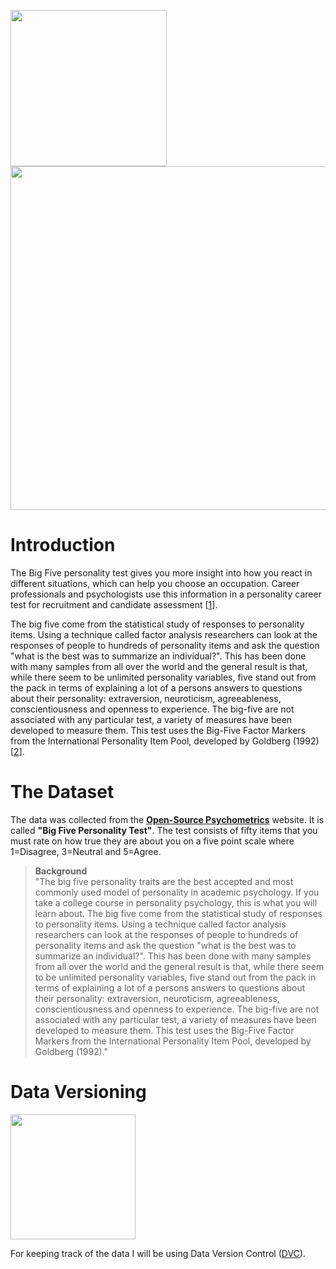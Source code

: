  <p float="left">
 <img width="250px" src="https://zelfium-mars-assets.s3-ap-northeast-1.amazonaws.com/images/site-assets/socrates.jpg">
 <img width="550px" src="https://i.ytimg.com/vi/KCwHV9HCxH0/maxresdefault.jpg">
</p>

# Introduction
The Big Five personality test gives you more insight into how you react in different situations, which can help you choose an occupation. Career professionals and psychologists use this information in a personality career test for recruitment and candidate assessment [<a href="https://www.123test.com/big-five-personality-theory" />1</a>].

The big five come from the statistical study of responses to personality items. Using a technique called factor analysis researchers can look at the responses of people to hundreds of personality items and ask the question "what is the best was to summarize an individual?". This has been done with many samples from all over the world and the general result is that, while there seem to be unlimited personality variables, five stand out from the pack in terms of explaining a lot of a persons answers to questions about their personality: extraversion, neuroticism, agreeableness, conscientiousness and openness to experience. The big-five are not associated with any particular test, a variety of measures have been developed to measure them. This test uses the Big-Five Factor Markers from the International Personality Item Pool, developed by Goldberg (1992)[<a href="https://openpsychometrics.org/tests/IPIP-BFFM/">2</a>].

# The Dataset
The data was collected from the <a href="http://openpsychometrics.org/_rawdata/">__Open-Source Psychometrics__</a> website. It is called __"Big Five Personality Test"__. The test consists of fifty items that you must rate on how true they are about you on a five point scale where 1=Disagree, 3=Neutral and 5=Agree.

> __Background__ <br>
"The big five personality traits are the best accepted and most commonly used model of personality in academic psychology. If you take a college course in personality psychology, this is what you will learn about. The big five come from the statistical study of responses to personality items. Using a technique called factor analysis researchers can look at the responses of people to hundreds of personality items and ask the question "what is the best was to summarize an individual?". This has been done with many samples from all over the world and the general result is that, while there seem to be unlimited personality variables, five stand out from the pack in terms of explaining a lot of a persons answers to questions about their personality: extraversion, neuroticism, agreeableness, conscientiousness and openness to experience. The big-five are not associated with any particular test, a variety of measures have been developed to measure them. This test uses the Big-Five Factor Markers from the International Personality Item Pool, developed by Goldberg (1992)."

# Data Versioning
<img width="200px" src="https://dvc.org/social-share.png">
 
For keeping track of the data I will be using Data Version Control (<a href="https://dvc.org/">DVC</a>).
